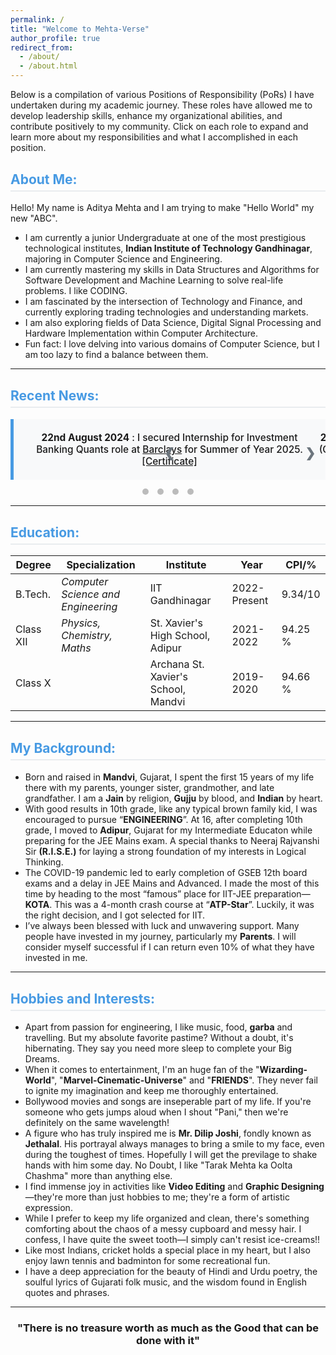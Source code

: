 ```yaml
---
permalink: /
title: "Welcome to Mehta-Verse"
author_profile: true
redirect_from: 
  - /about/
  - /about.html
---
```


<style>
  /* Styling for the main section headings */
  h2 {
    color: rgb(71, 154, 227);
    font-size: 1.5em;
    border-bottom: 2px solid #e9ecef;
    padding-bottom: 5px;
    margin-top: 30px;
  }

  /* News Carousel Container */
  .news-carousel-container {
    position: relative;
    width: 100%;
    overflow: hidden;
    border-left: 5px solid rgb(71, 154, 227);
    background-color: #f8f9fa;
    padding: 20px;
    box-sizing: border-box;
    display: flex;
    justify-content: center;
    align-items: center;
    min-height: 80px;
  }

  /* News Carousel Content Wrapper */
  .news-carousel-wrapper {
    display: flex;
    transition: transform 0.6s ease-in-out;
  }

  /* News Carousel Items */
  .news-carousel-item {
    min-width: 100%;
    text-align: center;
    font-size: 1.1em;
    font-weight: 500;
  }
  
  /* Arrow styling */
  .prev, .next {
    cursor: pointer;
    position: absolute;
    top: 50%;
    width: auto;
    padding: 16px;
    margin-top: -22px;
    color: #6c757d;
    font-weight: bold;
    font-size: 20px;
    transition: 0.6s ease;
    border-radius: 0 3px 3px 0;
    user-select: none;
  }
  
  .next {
    right: 0;
    border-radius: 3px 0 0 3px;
  }
  
  .prev:hover, .next:hover {
    background-color: rgba(0,0,0,0.2);
  }
  
  /* Navigation Dots */
  .carousel-dots {
    text-align: center;
    margin-top: 10px;
  }

  .dot {
    height: 10px;
    width: 10px;
    margin: 0 5px;
    background-color: #bbb;
    border-radius: 50%;
    display: inline-block;
    cursor: pointer;
    transition: background-color 0.6s ease;
  }

  .dot.active {
    background-color: rgb(71, 154, 227);
  }
</style>

<p>Below is a compilation of various Positions of Responsibility (PoRs) I have undertaken during my academic journey. These roles have allowed me to develop leadership skills, enhance my organizational abilities, and contribute positively to my community. Click on each role to expand and learn more about my responsibilities and what I accomplished in each position.</p>

<h2>About Me:</h2>
<p>Hello! My name is Aditya Mehta and I am trying to make "Hello World" my new "ABC".</p>
<ul>
  <li>I am currently a junior Undergraduate at one of the most prestigious technological institutes, <strong>Indian Institute of Technology Gandhinagar</strong>, majoring in Computer Science and Engineering.</li>
  <li>I am currently mastering my skills in Data Structures and Algorithms for Software Development and Machine Learning to solve real-life problems. I like CODING.</li>
  <li>I am fascinated by the intersection of Technology and Finance, and currently exploring trading technologies and understanding markets.</li>
  <li>I am also exploring fields of Data Science, Digital Signal Processing and Hardware Implementation within Computer Architecture.</li>
  <li>Fun fact: I love delving into various domains of Computer Science, but I am too lazy to find a balance between them.</li>
</ul>

<hr>

<h2>Recent News:</h2>
<div class="news-carousel-container">
  <div class="news-carousel-wrapper">
    <div class="news-carousel-item">
      <strong>22nd August 2024</strong> : I secured Internship for Investment Banking Quants role at <a href="https://www.barclays.in/">Barclays</a> for Summer of Year 2025. <a href="/files/SummerInternshipBarclays.png">[Certificate]</a>
    </div>
    <div class="news-carousel-item">
      <strong>20th August 2024</strong> : I was selected as Class Representative (CR) for Computer Science Branch (CSE) for Academic Year 2024-25.
    </div>
    <div class="news-carousel-item">
      <strong>20th July 2024</strong> : I completed my Internship at <a href="https://www.kapidhwaj.ai/">Kapidhwaj AI</a> security solutions as an AI-ML developer. <a href="https://aditya-me13.github.io/Internships">[Know More]</a>
    </div>
    <div class="news-carousel-item">
      <strong>7th July 2024</strong> : I was certified with Associate Google Cloud Engineer-Google Cloud Certification on Udemy. <a href="https://www.udemy.com/certificate/UC-b5a53396-ff92-4d48-aa8f-d44e43540f34/">[Certificate]</a>
    </div>
  </div>
  <a class="prev" onclick="plusSlides(-1)">&#10094;</a>
  <a class="next" onclick="plusSlides(1)">&#10095;</a>
</div>
<div class="carousel-dots">
  <span class="dot" onclick="currentSlide(0)"></span>
  <span class="dot" onclick="currentSlide(1)"></span>
  <span class="dot" onclick="currentSlide(2)"></span>
  <span class="dot" onclick="currentSlide(3)"></span>
</div>

<hr>

<h2>Education:</h2>
<table>
  <thead>
    <tr>
      <th>Degree</th>
      <th>Specialization</th>
      <th>Institute</th>
      <th>Year</th>
      <th>CPI/%</th>
    </tr>
  </thead>
  <tbody>
    <tr>
      <td>B.Tech.</td>
      <td><em>Computer Science and Engineering</em></td>
      <td>IIT Gandhinagar</td>
      <td>2022-Present</td>
      <td>9.34/10</td>
    </tr>
    <tr>
      <td>Class XII</td>
      <td><em>Physics, Chemistry, Maths</em></td>
      <td>St. Xavier's High School, Adipur</td>
      <td>2021-2022</td>
      <td>94.25 %</td>
    </tr>
    <tr>
      <td>Class X</td>
      <td></td>
      <td>Archana St. Xavier's School, Mandvi</td>
      <td>2019-2020</td>
      <td>94.66 %</td>
    </tr>
  </tbody>
</table>

<hr>

<h2>My Background:</h2>
<ul>
  <li>Born and raised in <strong>Mandvi</strong>, Gujarat, I spent the first 15 years of my life there with my parents, younger sister, grandmother, and late grandfather. I am a <strong>Jain</strong> by religion, <strong>Gujju</strong> by blood, and <strong>Indian</strong> by heart.</li>
  <li>With good results in 10th grade, like any typical brown family kid, I was encouraged to pursue “<strong>ENGINEERING</strong>”. At 16, after completing 10th grade, I moved to <strong>Adipur</strong>, Gujarat for my Intermediate Educaton while preparing for the JEE Mains exam. A special thanks to Neeraj Rajvanshi Sir <strong>(R.I.S.E.)</strong> for laying a strong foundation of my interests in Logical Thinking.</li>
  <li>The COVID-19 pandemic led to early completion of GSEB 12th board exams and a delay in JEE Mains and Advanced. I made the most of this time by heading to the most “famous” place for IIT-JEE preparation—<strong>KOTA</strong>. This was a 4-month crash course at “<strong>ATP-Star</strong>”. Luckily, it was the right decision, and I got selected for IIT.</li>
  <li>I’ve always been blessed with luck and unwavering support. Many people have invested in my journey, particularly my <strong>Parents</strong>. I will consider myself successful if I can return even 10% of what they have invested in me.</li>
</ul>

<hr>

<h2>Hobbies and Interests:</h2>
<ul>
  <li>Apart from passion for engineering, I like music, food, <strong>garba</strong> and travelling. But my absolute favorite pastime? Without a doubt, it's hibernating. They say you need more sleep to complete your Big Dreams.</li>
  <li>When it comes to entertainment, I'm an huge fan of the "<strong>Wizarding-World</strong>", "<strong>Marvel-Cinematic-Universe</strong>" and "<strong>FRIENDS</strong>". They never fail to ignite my imagination and keep me thoroughly entertained.</li>
  <li>Bollywood movies and songs are inseperable part of my life. If you're someone who gets jumps aloud when I shout "Pani," then we're definitely on the same wavelength!</li>
  <li>A figure who has truly inspired me is <strong>Mr. Dilip Joshi</strong>, fondly known as <strong>Jethalal</strong>. His portrayal always manages to bring a smile to my face, even during the toughest of times. Hopefully I will get the previlage to shake hands with him some day. No Doubt, I like "Tarak Mehta ka Oolta Chashma" more than anything else.</li>
  <li>I find immense joy in activities like <strong>Video Editing</strong> and <strong>Graphic Designing</strong>—they're more than just hobbies to me; they're a form of artistic expression.</li>
  <li>While I prefer to keep my life organized and clean, there's something comforting about the chaos of a messy cupboard and messy hair. I confess, I have quite the sweet tooth—I simply can't resist ice-creams!!</li>
  <li>Like most Indians, cricket holds a special place in my heart, but I also enjoy lawn tennis and badminton for some recreational fun.</li>
  <li>I have a deep appreciation for the beauty of Hindi and Urdu poetry, the soulful lyrics of Gujarati folk music, and the wisdom found in English quotes and phrases.</li>
</ul>

<hr>

<h3><center> "There is no treasure worth as much as the Good that can be done with it" </center></h3>

<script>
  let slideIndex = 0;
  let carouselInterval;
  const wrapper = document.querySelector('.news-carousel-wrapper');
  const items = document.getElementsByClassName("news-carousel-item");
  const dots = document.getElementsByClassName("dot");

  // Function to show a specific slide
  function showSlides(n) {
    if (n >= items.length) {
      slideIndex = 0; // Wraps to the first slide
    } else if (n < 0) {
      slideIndex = items.length - 1; // Wraps to the last slide
    } else {
      slideIndex = n;
    }

    // Apply the slide transformation
    wrapper.style.transform = `translateX(${-slideIndex * 100}%)`;

    // Update dots
    for (let i = 0; i < dots.length; i++) {
      dots[i].className = dots[i].className.replace(" active", "");
    }
    dots[slideIndex].className += " active";
  }

  // Function for next/previous arrows
  function plusSlides(n) {
    clearInterval(carouselInterval);
    showSlides(slideIndex + n);
    carouselInterval = setInterval(() => showSlides(slideIndex + 1), 7000);
  }

  // Function for dot navigation
  function currentSlide(n) {
    clearInterval(carouselInterval);
    showSlides(n);
    carouselInterval = setInterval(() => showSlides(slideIndex + 1), 7000);
  }

  // Initial setup and auto-scroll
  document.addEventListener('DOMContentLoaded', () => {
    showSlides(slideIndex);
    carouselInterval = setInterval(() => showSlides(slideIndex + 1), 7000);
  });
</script>